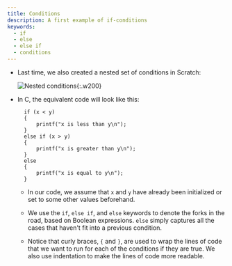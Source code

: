 ```yaml
---
title: Conditions
description: A first example of if-conditions
keywords:
  - if
  - else
  - else if
  - conditions
---
```


* Last time, we also created a nested set of conditions in Scratch:

	![Nested conditions](conditions.png){:.w200}

* In C, the equivalent code will look like this:

		if (x < y)
		{
		    printf("x is less than y\n");
		}
		else if (x > y)
		{
		    printf("x is greater than y\n");
		}
		else
		{
		    printf("x is equal to y\n");
		}

	* In our code, we assume that `x` and `y` have already been initialized or set to some other values beforehand.

	* We use the `if`, `else if`, and `else` keywords to denote the forks in the road, based on Boolean expressions. `else` simply captures all the cases that haven't fit into a previous condition.

	* Notice that curly braces, `{` and `}`, are used to wrap the lines of code that we want to run for each of the conditions if they are true. We also use indentation to make the lines of code more readable.
